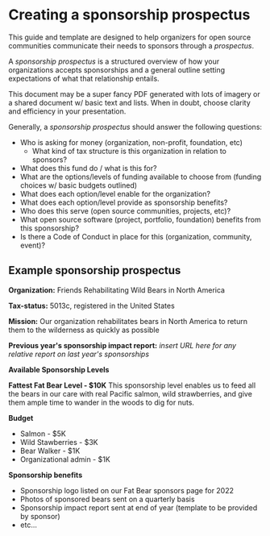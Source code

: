 # Creating a sponsorship prospectus

This guide and template are designed to help organizers for open source communities communicate their needs to sponsors through a _prospectus_.

A _sponsorship prospectus_ is a structured overview of how your organizations accepts sponsorships and a general outline setting expectations of what that relationship entails.

This document may be a super fancy PDF generated with lots of imagery or a shared document w/ basic text and lists. When in doubt, choose clarity and efficiency in your presentation.

Generally, a _sponsorship prospectus_ should answer the following questions:

* Who is asking for money (organization, non-profit, foundation, etc)
  * What kind of tax structure is this organization in relation to sponsors?
* What does this fund do / what is this for?
* What are the options/levels of funding available to choose from (funding choices w/ basic budgets outlined)
* What does each option/level enable for the organization?
* What does each option/level provide as sponsorship benefits?
* Who does this serve (open source communities, projects, etc)?
* What open source software (project, portfolio, foundation) benefits from this sponsorship?
* Is there a Code of Conduct in place for this (organization, community, event)?

## Example sponsorship prospectus

**Organization:** Friends Rehabilitating Wild Bears in North America

**Tax-status:** 5013c, registered in the United States

**Mission:** Our organization rehabilitates bears in North America to return them to the wilderness as quickly as possible

**Previous year's sponsorship impact report:** _insert URL here for any relative report on last year's sponsorships_

**Available Sponsorship Levels**

__Fattest Fat Bear Level - $10K__
This sponsorship level enables us to feed all the bears in our care with real Pacific salmon, wild strawberries, and give them ample time to wander in the woods to dig for nuts.

**Budget**
* Salmon - $5K
* Wild Stawberries - $3K
* Bear Walker - $1K
* Organizational admin - $1K

**Sponsorship benefits**
- Sponsorship logo listed on our Fat Bear sponsors page for 2022
- Photos of sponsored bears sent on a quarterly basis
- Sponsorship impact report sent at end of year (template to be provided by sponsor)
- etc...